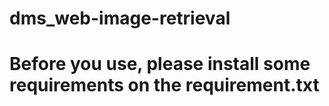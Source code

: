 # dms_web-image-retrieval

# Before you use, please install some requirements on the requirement.txt
